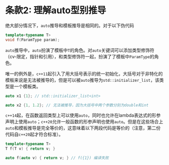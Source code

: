 # 条款2: 理解auto型别推导

绝大部分情况下，`auto`推导和模板推导是相同的。对于以下伪代码

```c++
template<typename T>
void f(ParamType param);
```

`auto`推导中，`auto`扮演了模板中`T`的角色。对`auto`关键词可以添加类型修饰符（cv-限定，指针和引用），和类型修饰符一起，扮演了了模板中`ParamType`的角色。

唯一的例外是，`c++11`起引入了用大括号表示的统一初始化，大括号对于非特化的模板来说是无法被推导的，但是可以被`auto`推导为`std::initializer_list`，该类型是一个模板类。

```c++
auto x1 {1}; // std::initializer_list<int>

auto x2 {1, 1.2}; // 无法被推导，因为大括号中两个参数分别为double和int
```

`c++14`起，在函数返回类型上可以使用`auto`，同时也允许在lambda表达式的形参声明上使用`auto`；`c++20`允许一般函数的形参声明也使用`auto`。但是在这些场合上`auto`和模板推导是完全等价的，这意味着以下两段代码是等价的（注意，第二份代码自`c++20`起才符合标准）。

```c++
template<typename T>
T f(T v) { return v; }
```

```c++
auto f(auto v) { return v; } // f({1}) 编译失败
```

